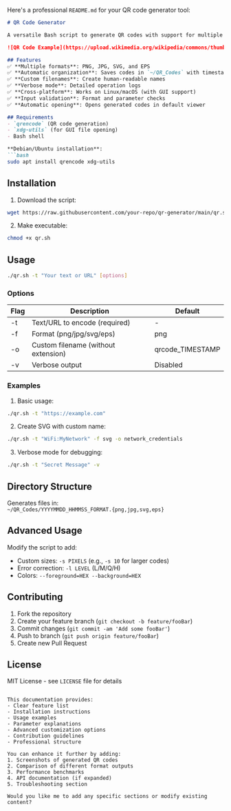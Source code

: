 Here's a professional `README.md` for your QR code generator tool:

```markdown
# QR Code Generator

A versatile Bash script to generate QR codes with support for multiple formats, custom filenames, and automatic organization.

![QR Code Example](https://upload.wikimedia.org/wikipedia/commons/thumb/1/1d/QR_Code_Example.svg/240px-QR_Code_Example.svg.png)

## Features
✅ **Multiple formats**: PNG, JPG, SVG, and EPS  
✅ **Automatic organization**: Saves codes in `~/QR_Codes` with timestamps  
✅ **Custom filenames**: Create human-readable names  
✅ **Verbose mode**: Detailed operation logs  
✅ **Cross-platform**: Works on Linux/macOS (with GUI support)  
✅ **Input validation**: Format and parameter checks  
✅ **Automatic opening**: Opens generated codes in default viewer

## Requirements
- `qrencode` (QR code generation)
- `xdg-utils` (for GUI file opening)
- Bash shell

**Debian/Ubuntu installation**:
```bash
sudo apt install qrencode xdg-utils
```

## Installation
1. Download the script:
```bash
wget https://raw.githubusercontent.com/your-repo/qr-generator/main/qr.sh
```
2. Make executable:
```bash
chmod +x qr.sh
```

## Usage
```bash
./qr.sh -t "Your text or URL" [options]
```

### Options
| Flag | Description                          | Default          |
|------|--------------------------------------|------------------|
| -t   | Text/URL to encode (required)        | -                |
| -f   | Format (png/jpg/svg/eps)             | png              |
| -o   | Custom filename (without extension)  | qrcode_TIMESTAMP |
| -v   | Verbose output                       | Disabled         |

### Examples
1. Basic usage:
```bash
./qr.sh -t "https://example.com"
```

2. Create SVG with custom name:
```bash
./qr.sh -t "WiFi:MyNetwork" -f svg -o network_credentials
```

3. Verbose mode for debugging:
```bash
./qr.sh -t "Secret Message" -v
```

## Directory Structure
Generates files in:  
`~/QR_Codes/YYYYMMDD_HHMMSS_FORMAT.{png,jpg,svg,eps}`

## Advanced Usage
Modify the script to add:
- Custom sizes: `-s PIXELS` (e.g., `-s 10` for larger codes)
- Error correction: `-l LEVEL` (L/M/Q/H)
- Colors: `--foreground=HEX --background=HEX`

## Contributing
1. Fork the repository
2. Create your feature branch (`git checkout -b feature/fooBar`)
3. Commit changes (`git commit -am 'Add some fooBar'`)
4. Push to branch (`git push origin feature/fooBar`)
5. Create new Pull Request

## License
MIT License - see `LICENSE` file for details
```

This documentation provides:
- Clear feature list
- Installation instructions
- Usage examples
- Parameter explanations
- Advanced customization options
- Contribution guidelines
- Professional structure

You can enhance it further by adding:
1. Screenshots of generated QR codes
2. Comparison of different format outputs
3. Performance benchmarks
4. API documentation (if expanded)
5. Troubleshooting section

Would you like me to add any specific sections or modify existing content?
